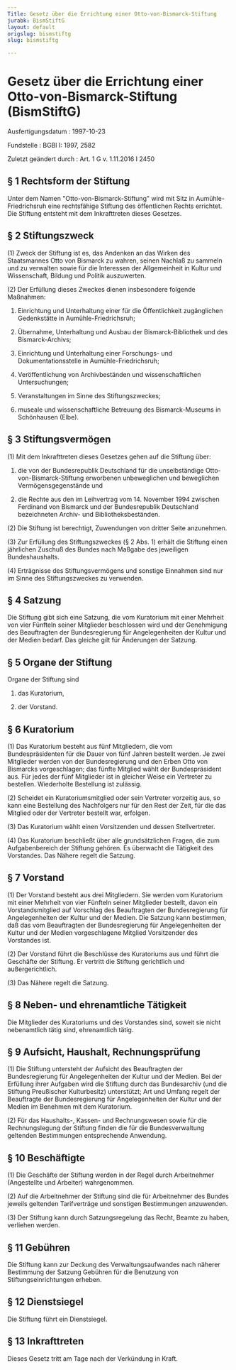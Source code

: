```yaml
---
Title: Gesetz über die Errichtung einer Otto-von-Bismarck-Stiftung
jurabk: BismStiftG
layout: default
origslug: bismstiftg
slug: bismstiftg

---
```


# Gesetz über die Errichtung einer Otto-von-Bismarck-Stiftung (BismStiftG)

Ausfertigungsdatum
:   1997-10-23

Fundstelle
:   BGBl I: 1997, 2582

Zuletzt geändert durch
:   Art. 1 G v. 1.11.2016 I 2450


## § 1 Rechtsform der Stiftung

Unter dem Namen "Otto-von-Bismarck-Stiftung" wird mit Sitz in Aumühle-Friedrichsruh eine rechtsfähige Stiftung des öffentlichen Rechts errichtet. Die Stiftung entsteht mit dem Inkrafttreten dieses Gesetzes.


## § 2 Stiftungszweck

(1) Zweck der Stiftung ist es, das Andenken an das Wirken des Staatsmannes Otto von Bismarck zu wahren, seinen Nachlaß zu sammeln und zu verwalten sowie für die Interessen der Allgemeinheit in Kultur und Wissenschaft, Bildung und Politik auszuwerten.

(2) Der Erfüllung dieses Zweckes dienen insbesondere folgende Maßnahmen:

1.  Einrichtung und Unterhaltung einer für die Öffentlichkeit zugänglichen Gedenkstätte in Aumühle-Friedrichsruh;


2.  Übernahme, Unterhaltung und Ausbau der Bismarck-Bibliothek und des Bismarck-Archivs;


3.  Einrichtung und Unterhaltung einer Forschungs- und Dokumentationsstelle in Aumühle-Friedrichsruh;


4.  Veröffentlichung von Archivbeständen und wissenschaftlichen Untersuchungen;


5.  Veranstaltungen im Sinne des Stiftungszweckes;


6.  museale und wissenschaftliche Betreuung des Bismarck-Museums in Schönhausen (Elbe).





## § 3 Stiftungsvermögen

(1) Mit dem Inkrafttreten dieses Gesetzes gehen auf die Stiftung über:

1.  die von der Bundesrepublik Deutschland für die unselbständige Otto-von-Bismarck-Stiftung erworbenen unbeweglichen und beweglichen Vermögensgegenstände und


2.  die Rechte aus den im Leihvertrag vom 14. November 1994 zwischen Ferdinand von Bismarck und der Bundesrepublik Deutschland bezeichneten Archiv- und Bibliotheksbeständen.




(2) Die Stiftung ist berechtigt, Zuwendungen von dritter Seite anzunehmen.

(3) Zur Erfüllung des Stiftungszweckes (§ 2 Abs. 1) erhält die Stiftung einen jährlichen Zuschuß des Bundes nach Maßgabe des jeweiligen Bundeshaushalts.

(4) Erträgnisse des Stiftungsvermögens und sonstige Einnahmen sind nur im Sinne des Stiftungszweckes zu verwenden.


## § 4 Satzung

Die Stiftung gibt sich eine Satzung, die vom Kuratorium mit einer Mehrheit von vier Fünfteln seiner Mitglieder beschlossen wird und der Genehmigung des Beauftragten der Bundesregierung für Angelegenheiten der Kultur und der Medien bedarf. Das gleiche gilt für Änderungen der Satzung.


## § 5 Organe der Stiftung

Organe der Stiftung sind

1.  das Kuratorium,


2.  der Vorstand.





## § 6 Kuratorium

(1) Das Kuratorium besteht aus fünf Mitgliedern, die vom Bundespräsidenten für die Dauer von fünf Jahren bestellt werden. Je zwei Mitglieder werden von der Bundesregierung und den Erben Otto von Bismarcks vorgeschlagen; das fünfte Mitglied wählt der Bundespräsident aus. Für jedes der fünf Mitglieder ist in gleicher Weise ein Vertreter zu bestellen. Wiederholte Bestellung ist zulässig.

(2) Scheidet ein Kuratoriumsmitglied oder sein Vertreter vorzeitig aus, so kann eine Bestellung des Nachfolgers nur für den Rest der Zeit, für die das Mitglied oder der Vertreter bestellt war, erfolgen.

(3) Das Kuratorium wählt einen Vorsitzenden und dessen Stellvertreter.

(4) Das Kuratorium beschließt über alle grundsätzlichen Fragen, die zum Aufgabenbereich der Stiftung gehören. Es überwacht die Tätigkeit des Vorstandes. Das Nähere regelt die Satzung.


## § 7 Vorstand

(1) Der Vorstand besteht aus drei Mitgliedern. Sie werden vom Kuratorium mit einer Mehrheit von vier Fünfteln seiner Mitglieder bestellt, davon ein Vorstandsmitglied auf Vorschlag des Beauftragten der Bundesregierung für Angelegenheiten der Kultur und der Medien. Die Satzung kann bestimmen, daß das vom Beauftragten der Bundesregierung für Angelegenheiten der Kultur und der Medien vorgeschlagene Mitglied Vorsitzender des Vorstandes ist.

(2) Der Vorstand führt die Beschlüsse des Kuratoriums aus und führt die Geschäfte der Stiftung. Er vertritt die Stiftung gerichtlich und außergerichtlich.

(3) Das Nähere regelt die Satzung.


## § 8 Neben- und ehrenamtliche Tätigkeit

Die Mitglieder des Kuratoriums und des Vorstandes sind, soweit sie nicht nebenamtlich tätig sind, ehrenamtlich tätig.


## § 9 Aufsicht, Haushalt, Rechnungsprüfung

(1) Die Stiftung untersteht der Aufsicht des Beauftragten der Bundesregierung für Angelegenheiten der Kultur und der Medien. Bei der Erfüllung ihrer Aufgaben wird die Stiftung durch das Bundesarchiv (und die Stiftung Preußischer Kulturbesitz) unterstützt; Art und Umfang regelt der Beauftragte der Bundesregierung für Angelegenheiten der Kultur und der Medien im Benehmen mit dem Kuratorium.

(2) Für das Haushalts-, Kassen- und Rechnungswesen sowie für die Rechnungslegung der Stiftung finden die für die Bundesverwaltung geltenden Bestimmungen entsprechende Anwendung.


## § 10 Beschäftigte

(1) Die Geschäfte der Stiftung werden in der Regel durch Arbeitnehmer (Angestellte und Arbeiter) wahrgenommen.

(2) Auf die Arbeitnehmer der Stiftung sind die für Arbeitnehmer des Bundes jeweils geltenden Tarifverträge und sonstigen Bestimmungen anzuwenden.

(3) Der Stiftung kann durch Satzungsregelung das Recht, Beamte zu haben, verliehen werden.


## § 11 Gebühren

Die Stiftung kann zur Deckung des Verwaltungsaufwandes nach näherer Bestimmung der Satzung Gebühren für die Benutzung von Stiftungseinrichtungen erheben.


## § 12 Dienstsiegel

Die Stiftung führt ein Dienstsiegel.


## § 13 Inkrafttreten

Dieses Gesetz tritt am Tage nach der Verkündung in Kraft.

